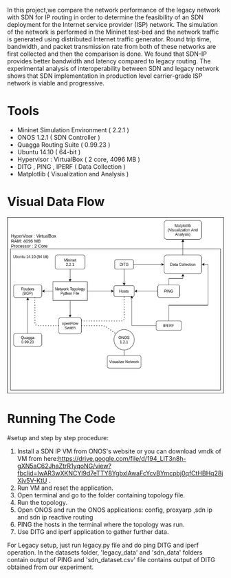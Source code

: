 In this project,we  compare the network performance of the legacy network with SDN for IP routing in order to determine the feasibility of an SDN deployment for the Internet service provider (ISP) network. The simulation of the network is performed in the Mininet test-bed and the network traffic is generated using distributed Internet traffic generator. Round trip time, bandwidth, and packet transmission rate from both of these networks are first collected and then the comparison is done. We found that SDN-IP provides better bandwidth and latency compared to legacy routing. The experimental analysis of interoperability between SDN and legacy network shows that SDN implementation in production level carrier-grade ISP network is viable and progressive.

# Tools
* Mininet Simulation Environment ( 2.2.1 )
* ONOS 1.2.1 ( SDN Controller )
* Quagga Routing Suite ( 0.99.23 )
* Ubuntu 14.10 ( 64-bit )
* Hypervisor : VirtualBox ( 2 core, 4096 MB )
* DITG , PING , IPERF ( Data Collection )
* Matplotlib ( Visualization and Analysis )

# Visual Data Flow
![Data Flow](/images/paper_images/data_flow.png)



# Running The Code

#setup and step by step procedure:
1. Install a SDN IP VM from ONOS's website or you can download vmdk of VM from here:https://drive.google.com/file/d/194_LlT3n8h-gXN5aC62JhaZtrR1yqoNG/view?fbclid=IwAR3wXKNCYl9d7eTTY8YgbxlAwaFcYcvBYmcpbj0qfCtHBHq28jXjv5V-KtU  .
2. Run VM and reset the application.
3. Open terminal and go to the folder containing topology file.
4. Run the topology.
5. Open ONOS and run the ONOS applications: config, proxyarp ,sdn ip and sdn ip reactive routing
6. PING the hosts in the terminal where the topology was run.
7.  Use DITG and iperf application to gather further data.

For Legacy setup, just run legacy.py file and do ping DITG and iperf operation.
In the datasets folder, 'legacy_data' and 'sdn_data' folders contain output of PING and 
'sdn_dataset.csv' file contains output of DITG obtained from our experiment.
